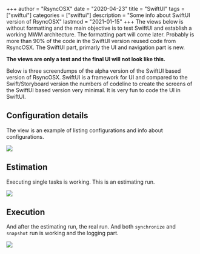 +++
author = "RsyncOSX"
date = "2020-04-23"
title =  "SwiftUI"
tags = ["swiftui"]
categories = ["swiftui"]
description = "Some info about SwiftUI version of RsyncOSX"
lastmod = "2021-01-15"
+++
The views below is without formatting and the main objective is to test SwiftUI and establish a working MWM architecture. The formatting part will come later. Probably is more than 90% of the code in the SwiftUI version reused code from RsyncOSX. The SwiftUI part, primarly the UI and navigation part is new.

**The views are only a test and the final UI will not look like this.**

Below is three screendumps of the alpha version of the SwiftUI based version of RsyncOSX. SwiftUI is a framework for UI and compared to the Swift/Storyboard version the numbers of codeline to create the screens of the SwiftUI based version very minimal. It is very fun to code the UI in SwiftUI.

## Configuration details

The view is an example of listing configurations and info about configurations.

![](/images/RsyncOSX/master/swiftui/tabview.png)

## Estimation

Executing single tasks is working. This is an estimating run.

![](/images/RsyncOSX/master/swiftui/estimate.png)

## Execution

And after the estimating run, the real run. And both `synchronize` and `snapshot` run is working and the logging part.

![](/images/RsyncOSX/master/swiftui/execute.png)
